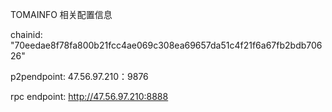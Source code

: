 TOMAINFO 相关配置信息

chainid: "70eedae8f78fa800b21fcc4ae069c308ea69657da51c4f21f6a67fb2bdb70626"

p2pendpoint: 47.56.97.210：9876

rpc endpoint: http://47.56.97.210:8888